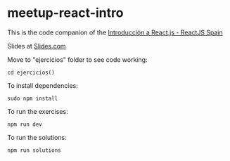 # meetup-react-intro

This is the code companion of the [Introducción a React.js - ReactJS Spain](http://www.meetup.com/es-ES/ReactJS-Spain/events/231617708/)

Slides at [Slides.com](http://slides.com/julianitor/deck/fullscreen)

Move to "ejercicios" folder to see code working:

`cd ejercicios()`

To install dependencies:

`sudo npm install`

To run the exercises:

`npm run dev`

To run the solutions:

`npm run solutions`
